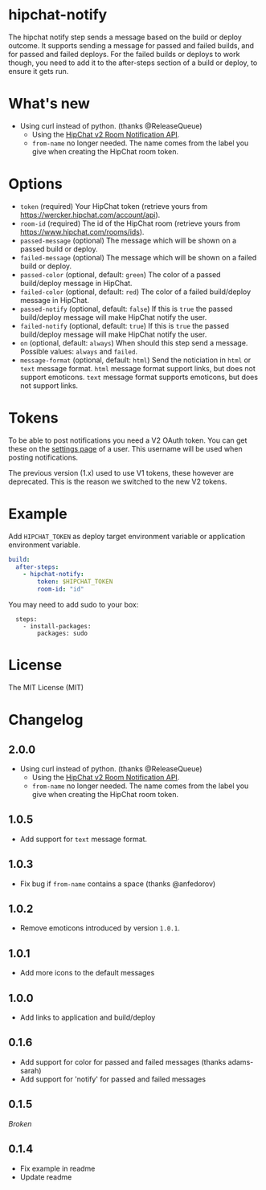 # hipchat-notify

The hipchat notify step sends a message based on the build or deploy outcome. It
supports sending a message for passed and failed builds, and for passed and
failed deploys. For the failed builds or deploys to work though, you need to add
it to the after-steps section of a build or deploy, to ensure it gets run.

# What's new

- Using curl instead of python. (thanks @ReleaseQueue)
  - Using the [HipChat v2 Room Notification API](https://www.hipchat.com/docs/apiv2/method/send_room_notification).
  - `from-name` no longer needed. The name comes from the label you give when
  creating the HipChat room token.

# Options

* `token` (required) Your HipChat token (retrieve yours from
https://wercker.hipchat.com/account/api).
* `room-id` (required) The id of the HipChat room (retrieve yours from
https://www.hipchat.com/rooms/ids).
* `passed-message` (optional) The message which will be shown on a passed build
 or deploy.
* `failed-message` (optional) The message which will be shown on a failed build
 or deploy.
* `passed-color` (optional, default: `green`) The color of a passed build/deploy
message in HipChat.
* `failed-color` (optional, default: `red`) The color of a failed build/deploy
message in HipChat.
* `passed-notify` (optional, default: `false`) If this is `true` the passed
build/deploy message will make HipChat notify the user.
* `failed-notify` (optional, default: `true`) If this is `true` the passed
build/deploy message will make HipChat notify the user.
* `on` (optional, default: `always`) When should this step send a message.
Possible values: `always` and `failed`.
* `message-format` (optional, default: `html`) Send the noticiation in `html`
or `text` message
format. `html` message format support links, but does not support emoticons.
`text` message format supports emoticons, but does not support links.

# Tokens

To be able to post notifications you need a V2 OAuth token. You can get these
on the [settings page](https://wercker.hipchat.com/account/api) of a user. This
username will be used when posting notifications.

The previous version (1.x) used to use V1 tokens, these however are deprecated.
This is the reason we switched to the new V2 tokens.

# Example

Add `HIPCHAT_TOKEN` as deploy target environment variable or application
environment variable.

```yaml
build:
  after-steps:
    - hipchat-notify:
        token: $HIPCHAT_TOKEN
        room-id: "id"
```

You may need to add sudo to your box:

```
  steps:
    - install-packages:
        packages: sudo
```

# License

The MIT License (MIT)

# Changelog

## 2.0.0

- Using curl instead of python. (thanks @ReleaseQueue)
  - Using the [HipChat v2 Room Notification API](https://www.hipchat.com/docs/apiv2/method/send_room_notification).
  - `from-name` no longer needed. The name comes from the label you give when
  creating the HipChat room token.

## 1.0.5

- Add support for `text` message format.

## 1.0.3

- Fix bug if `from-name` contains a space (thanks @anfedorov)

## 1.0.2

- Remove emoticons introduced by version `1.0.1`.

## 1.0.1

- Add more icons to the default messages

## 1.0.0

- Add links to application and build/deploy

## 0.1.6

- Add support for color for passed and failed messages (thanks adams-sarah)
- Add support for 'notify' for passed and failed messages

## 0.1.5

*Broken*

## 0.1.4

- Fix example in readme
- Update readme
